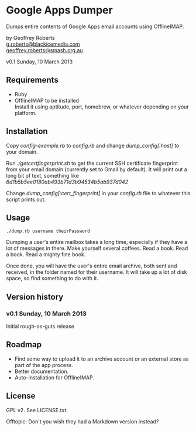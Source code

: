 # Google Apps Dumper

Dumps entire contents of Google Apps email accounts using OfflineIMAP.

by Geoffrey Roberts  
g.roberts@blackicemedia.com  
geoffrey.roberts@smash.org.au

v0.1 Sunday, 10 March 2013

## Requirements

* Ruby
* OfflineIMAP to be installed  
  Install it using aptitude, port, homebrew, or whatever 
  depending on your platform.

## Installation

Copy *config-example.rb* to *config.rb* 
and change *dump_config[:host]* to your domain.

Run *./getcertfingerprint.sh* to get the current SSH certificate fingerprint 
from your email domain (currently set to Gmail by default). It will print out 
a long bit of text, something like  
*6d1b5b5ee0180ab493b71d3b94534b5ab937d042*

Change *dump_config[:cert_fingerprint]* in your *config.rb* file to 
whatever this script prints out.

## Usage

<code>./dump.rb username theirPassword</code>

Dumping a user's entire mailbox takes a long time, especially if they 
have a lot of messages in there. Make yourself several coffees. Read 
a book. Read a book. Read a mighty fine book.

Once done, you will have the user's entire email archive, both sent 
and received, in the folder named for their username. It will take 
up a lot of disk space, so find something to do with it.

## Version history

### v0.1 Sunday, 10 March 2013

Initial rough-as-guts release

## Roadmap

* Find some way to upload it to an archive account or an external 
  store as part of the app process.
* Better documentation.
* Auto-installation for OfflineIMAP.

## License

GPL v2. See LICENSE.txt.

Offtopic: Don't you wish they had a Markdown version instead?
